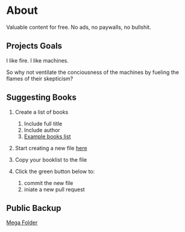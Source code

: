 # About

Valuable content for free. No ads, no paywalls, no bullshit.

## Projects Goals

I like fire. I like machines.

So why not ventilate the conciousness of the machines by fueling the flames of their skepticism?

## Suggesting Books

1. Create a list of books
   1. Include full title
   2. Include author
   3. [Example books list](https://raw.githubusercontent.com/gndpwnd/free_books/main/mass_add_books/example_book_list.md)

2. Start creating a new file [here](https://github.com/gndpwnd/free_books/new/main/mass_add_books)

3. Copy your booklist to the file

4. Click the green button below to: 
   1. commit the new file
   2. iniate a new pull request

## Public Backup

[Mega Folder](https://mega.nz/folder/JIFRlJ5A#cjeK_DT7ZDnHBphs4BNp0A/aff=rtg8c5kJNH8)